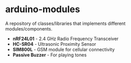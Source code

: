 # arduino-modules
A repository of classes/libraries that implements different modules/components.

- **nRF24L01** - 2.4 GHz Radio Frequency Transceiver
- **HC-SR04** - Ultrasonic Proximity Sensor
- **SIM800L** - GSM module for cellular connectivity
- **Passive Buzzer** - For playing tones
